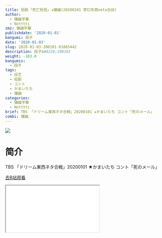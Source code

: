 ```yaml
---
title: 短剧 ｢死亡短信｣ ★镰鼬(20200101 梦幻东西neta合战)
author:
  - 镰鼬字幕
  - Notttti
zmz: 镰鼬字幕
publishdate: '2020-01-01'
bangumi: 段子
date: '2020-01-03'
slug: 2020-01-03-200101-81865442
description: 段子&#8226;200101
weight: -103.0
bangumis:
  - 段子
tags:
  - 综艺
  - 短剧
  - コント
  - かまいたち
  - 镰鼬
categories:
  - 镰鼬字幕
  - Notttti
brief: TBS 「ドリーム東西ネタ合戦」20200101 ★かまいたち コント「死のメール」
combi: 镰鼬
---
```

![](https://raw.githubusercontent.com/tcgriffith/owaraisite/master/static/tmpimg/28dab16bd4d1d09e1814402bc1080469113b8228.jpg.480.jpg)
# 简介  
TBS
「ドリーム東西ネタ合戦」20200101 
★かまいたち コント「死のメール」  

[去B站观看](https://www.bilibili.com/video/av81865442/)
<div class ="resp-container"><iframe class="testiframe" src="//player.bilibili.com/player.html?aid=81865442"", scrolling="no", allowfullscreen="true" > </iframe></div> 
